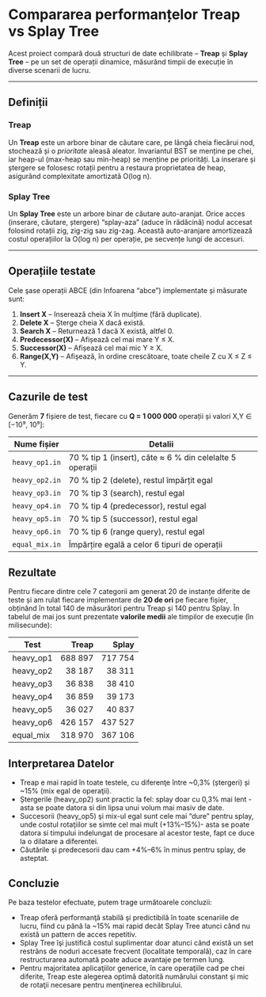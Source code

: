 # Compararea performanțelor Treap vs Splay Tree

Acest proiect compară două structuri de date echilibrate – **Treap** și **Splay Tree** – pe un set de operații dinamice, măsurând timpii de execuție în diverse scenarii de lucru.

---

## Definiții

### Treap  
Un **Treap** este un arbore binar de căutare care, pe lângă cheia fiecărui nod, stochează și o _prioritate_ aleasă aleator. Invariantul BST se menține pe chei, iar heap-ul (max-heap sau min-heap) se menține pe priorități. La inserare și ștergere se folosesc rotații pentru a restaura proprietatea de heap, asigurând complexitate amortizată O(log n).

### Splay Tree  
Un **Splay Tree** este un arbore binar de căutare auto-aranjat. Orice acces (inserare, căutare, ștergere) “splay-aza” (aduce în rădăcină) nodul accesat folosind rotații zig, zig-zig sau zig-zag. Această auto-aranjare amortizează costul operațiilor la O(log n) per operație, pe secvențe lungi de accesuri.

---

## Operațiile testate

Cele şase operații ABCE (din Infoarena “abce”) implementate și măsurate sunt:

1. **Insert X** – Inserează cheia X în mulțime (fără duplicate).  
2. **Delete X** – Șterge cheia X dacă există.  
3. **Search X** – Returnează 1 dacă X există, altfel 0.  
4. **Predecessor(X)** – Afișează cel mai mare Y ≤ X.  
5. **Successor(X)** – Afișează cel mai mic Y ≥ X.  
6. **Range(X,Y)** – Afișează, în ordine crescătoare, toate cheile Z cu X ≤ Z ≤ Y.

---

## Cazurile de test

Generăm **7** fișiere de test, fiecare cu **Q = 1 000 000** operații și valori X,Y ∈ [−10⁹, 10⁹]:

| Nume fișier   |  Detalii                                                                                     |
|---------------|--------------------------------------------------------------------------------------------|  
| `heavy_op1.in`| 70 % tip 1 (insert), câte ≈ 6 % din celelalte 5 operații                                     |
| `heavy_op2.in` | 70 % tip 2 (delete), restul împărțit egal                                                  |
| `heavy_op3.in` | 70 % tip 3 (search), restul egal                                                            |
| `heavy_op4.in` | 70 % tip 4 (predecessor), restul egal                                                       |
| `heavy_op5.in` | 70 % tip 5 (successor), restul egal                                                         |
| `heavy_op6.in` | 70 % tip 6 (range query), restul egal                                                |
| `equal_mix.in` | Împărțire egală a celor 6 tipuri de operații                                                |

## Rezultate

Pentru fiecare dintre cele 7 categorii am generat 20 de instanțe diferite de teste și am rulat fiecare implementare de **20 de ori** pe fiecare fișier, obținând în total 140 de măsurători pentru Treap și 140 pentru Splay. În tabelul de mai jos sunt prezentate **valorile medii** ale timpilor de execuție (în milisecunde):

| Test           | Treap   | Splay   |
|----------------|--------:|--------:|
| heavy_op1      | 688 897 | 717 754 |
| heavy_op2      |  38 187 |  38 311 |
| heavy_op3      |  36 838 |  38 410 |
| heavy_op4      |  36 859 |  39 173 |
| heavy_op5      |  36 027 |  40 837 |
| heavy_op6      | 426 157 | 437 527 |
| equal_mix      | 318 970 | 367 106 |

## Interpretarea Datelor

- Treap e mai rapid în toate testele, cu diferenţe între ~0,3% (ștergeri) și ~15% (mix egal de operaţii).
- Ștergerile (heavy_op2) sunt practic la fel: splay doar cu 0,3% mai lent - asta se poate datora si din lipsa unui volum mai masiv de date.
- Succesorii (heavy_op5) şi mix-ul egal sunt cele mai “dure” pentru splay, unde costul rotaţiilor se simte cel mai mult (+13%–15%)- asta se poate datora si timpului indelungat de procesare al acestor teste, fapt ce duce la o dilatare a diferentei.
- Căutările şi predecesorii dau cam +4%–6% în minus pentru splay, de asteptat.

## Concluzie

Pe baza testelor efectuate, putem trage următoarele concluzii:

- Treap oferă performanţă stabilă şi predictibilă în toate scenariile de lucru, fiind cu până la ~15% mai rapid decât Splay Tree atunci când nu există un pattern de acces repetitiv.
- Splay Tree îşi justifică costul suplimentar doar atunci când există un set restrâns de noduri accesate frecvent (localitate temporală), caz în care restructurarea automată poate aduce avantaje pe termen lung.
- Pentru majoritatea aplicaţiilor generice, în care operaţiile cad pe chei diferite, Treap este alegerea optimă datorită numărului constant şi mic de rotaţii necesare pentru menţinerea echilibrului.

